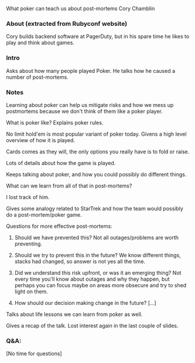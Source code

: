 What poker can teach us about post-mortems
Cory Chamblin

### About (extracted from Rubyconf website)

Cory builds backend software at PagerDuty, but in his spare time he likes to play and think about games.

### Intro

Asks about how many people played Poker. He talks how he caused a number of post-mortems.

### Notes

Learning about poker can help us mitigate risks and how we mess up postmortems because we don't think of them like a poker player.

What is poker like? Explains poker rules.

No limit hold'em is most popular variant of poker today. Givens a high level overview of how it is played.

Cards comes as they will, the only options you really have is to fold or raise.

Lots of details about how the game is played.

Keeps talking about poker, and how you could possibly do different things.

What can we learn from all of that in post-mortems?

I lost track of him.

Gives some analogy related to StarTrek and how the team would possibly do a post-mortem/poker game.

Questions for more effective post-mortems:

1. Should we have prevented this? Not all outages/problems are worth preventing.

2. Should we try to prevent this in the future? We know different things, stacks had changed, so answer is not yes all the time.

3. Did we understand this risk upfront, or was it an emerging thing? Not every time you'll know about outages and why they happen, but perhaps you can focus maybe on areas more obsecure and try to shed light on them.

4. How should our decision making change in the future? [...]

Talks about life lessons we can learn from poker as well.

Gives a recap of the talk. Lost interest again in the last couple of slides.


### Q&A:

[No time for questions]

